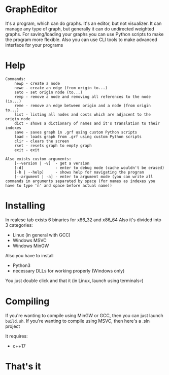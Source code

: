 GraphEditor
===============
It's a program, which can do graphs. It's an editor, but not visualizer.
It can manage any type of graph, but generally it can do undirected weighted graphs.
For saving/loading your graphs you can use Python scripts to make the program more flexible.
Also you can use CLI tools to make advanced interface for your programs

Help
===============
```
Commands:
	newp - create a node
	newe - create an edge (from origin to...)
	seto - set origin node (to...)
	remp - remove a node and removing all references to the node (is...)
	reme - remove an edge between origin and a node (from origin to...)
	list - listing all nodes and costs which are adjacent to the origin node
	dict - shows a dictionary of names and it's translation to their indexes
	save - saves graph in .grf using custom Python scripts
	load - loads graph from .grf using custom Python scripts
	clir - clears the screen
	rset - resets graph to empty graph
	exit - exit

Also exists custom arguments:
	[--version | -v]  - get a version
	[-d]              - enter to debug mode (cache wouldn't be erased)
	[-h | --help]     - shows help for navigating the program
	[--argument | -a] - enter to argument mode (you can write all commands in arguments separated by space (for names as indexes you have to type 'n' and space before actual name))
```

Installing
===============
In realese tab exists 6 binaries for x86_32 and x86_64
Also it's divided into 3 categories:
 -  Linux (in general with GCC)
 -  Windows MSVC
 -  Windows MinGW

Also you have to install
 -  Python3
 -  necessary DLLs for working properly (Windows only)

You just double click and that it (in Linux, launch using terminals💀)


Compiling
===============
If you're wanting to compile using MinGW or GCC, then you can just launch `build.sh`.
If you're wanting to compile using MSVC, then here's a .sln project

It requires:
 -  c++17

That's it
===============
